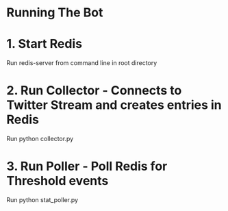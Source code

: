 # Running The Bot
# 1.  Start Redis

Run redis-server from command line in root directory

# 2.  Run Collector -  Connects to Twitter Stream and creates entries in Redis 

Run python collector.py

# 3.  Run Poller - Poll Redis for Threshold events

Run python stat_poller.py